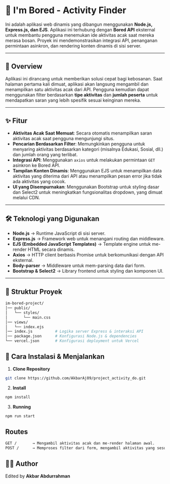 # 🥱 I'm Bored - Activity Finder

Ini adalah aplikasi web dinamis yang dibangun menggunakan **Node.js, Express.js, dan EJS**. Aplikasi ini terhubung dengan **Bored API** eksternal untuk membantu pengguna menemukan ide aktivitas acak saat mereka merasa bosan. Proyek ini mendemonstrasikan integrasi API, penanganan permintaan asinkron, dan rendering konten dinamis di sisi server.

---

## 🎯 Overview
Aplikasi ini dirancang untuk memberikan solusi cepat bagi kebosanan. Saat halaman pertama kali dimuat, aplikasi akan langsung mengambil dan menampilkan satu aktivitas acak dari API. Pengguna kemudian dapat menggunakan filter berdasarkan **tipe aktivitas** dan **jumlah peserta** untuk mendapatkan saran yang lebih spesifik sesuai keinginan mereka.

---

## ✨ Fitur
- **Aktivitas Acak Saat Memuat**: Secara otomatis menampilkan saran aktivitas acak saat pengguna mengunjungi situs.
- **Pencarian Berdasarkan Filter**: Memungkinkan pengguna untuk menyaring aktivitas berdasarkan kategori (misalnya Edukasi, Sosial, dll.) dan jumlah orang yang terlibat.
- **Integrasi API**: Menggunakan `axios` untuk melakukan permintaan `GET` asinkron ke Bored API.
- **Tampilan Konten Dinamis**: Menggunakan EJS untuk menampilkan data aktivitas yang diterima dari API atau menampilkan pesan error jika tidak ada aktivitas yang cocok.
- **UI yang Disempurnakan**: Menggunakan Bootstrap untuk styling dasar dan Select2 untuk meningkatkan fungsionalitas dropdown, yang dimuat melalui CDN.

---

## 🛠️ Teknologi yang Digunakan
- **Node.js** → Runtime JavaScript di sisi server.
- **Express.js** → Framework web untuk menangani routing dan middleware.
- **EJS (Embedded JavaScript Templates)** → Template engine untuk me-render HTML secara dinamis.
- **Axios** → HTTP client berbasis Promise untuk berkomunikasi dengan API eksternal.
- **Body-parser** → Middleware untuk mem-parsing data dari form.
- **Bootstrap & Select2** → Library frontend untuk styling dan komponen UI.

---

## 📂 Struktur Proyek
```bash
im-bored-project/
│── public/
│   └── styles/
│       └── main.css
│── views/
│   └── index.ejs
│── index.js          # Logika server Express & interaksi API
│── package.json      # Konfigurasi Node.js & dependencies
└── vercel.json       # Konfigurasi deployment untuk Vercel
```

## 🚀 Cara Instalasi & Menjalankan
1. **Clone Repository**
```bash
git clone https://github.com/AkbarAj09/project_activity_do.git
```
2. **Install**
```bash
npm install
```
3. **Running**
```bash
npm run start
```

## Routes
```bash
GET /       → Mengambil aktivitas acak dan me-render halaman awal.
POST /      → Memproses filter dari form, mengambil aktivitas yang sesuai, dan me-render ulang halaman.
```

## 👨‍💻 Author
Edited by **Akbar Abdurrahman**